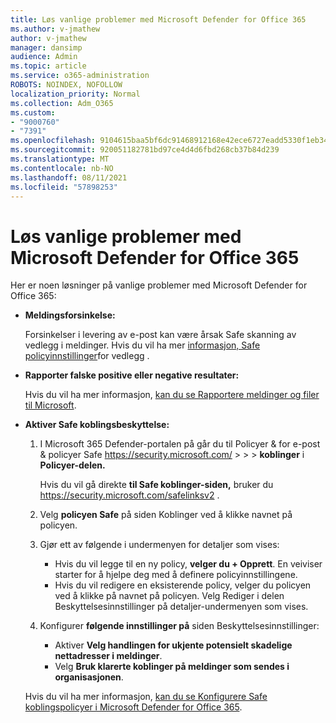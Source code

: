 ```yaml
---
title: Løs vanlige problemer med Microsoft Defender for Office 365
ms.author: v-jmathew
author: v-jmathew
manager: dansimp
audience: Admin
ms.topic: article
ms.service: o365-administration
ROBOTS: NOINDEX, NOFOLLOW
localization_priority: Normal
ms.collection: Adm_O365
ms.custom:
- "9000760"
- "7391"
ms.openlocfilehash: 9104615baa5bf6dc91468912168e42ece6727eadd5330f1eb34e2a9170568b26
ms.sourcegitcommit: 920051182781bd97ce4d4d6fbd268cb37b84d239
ms.translationtype: MT
ms.contentlocale: nb-NO
ms.lasthandoff: 08/11/2021
ms.locfileid: "57898253"
---
```

# <a name="fix-common-problems-with-microsoft-defender-for-office-365"></a>Løs vanlige problemer med Microsoft Defender for Office 365

Her er noen løsninger på vanlige problemer med Microsoft Defender for Office 365:

- **Meldingsforsinkelse:**

  Forsinkelser i levering av e-post kan være årsak Safe skanning av vedlegg i meldinger. Hvis du vil ha mer [informasjon, Safe policyinnstillinger](https://docs.microsoft.com/microsoft-365/security/office-365-security/safe-attachments#safe-attachments-policy-settings)for vedlegg .

- **Rapporter falske positive eller negative resultater:**

  Hvis du vil ha mer informasjon, [kan du se Rapportere meldinger og filer til Microsoft](https://docs.microsoft.com/microsoft-365/security/office-365-security/report-junk-email-messages-to-microsoft).

- **Aktiver Safe koblingsbeskyttelse:**

  1. I Microsoft 365 Defender-portalen på går du til Policyer & for e-post & policyer Safe <https://security.microsoft.com/>  \>  \>  \> **koblinger** i **Policyer-delen.**

     Hvis du vil gå direkte **til Safe koblinger-siden,** bruker du <https://security.microsoft.com/safelinksv2> .

  2. Velg **policyen Safe** på siden Koblinger ved å klikke navnet på policyen.
  3. Gjør ett av følgende i undermenyen for detaljer som vises:
     - Hvis du vil legge til en ny policy, **velger du + Opprett**. En veiviser starter for å hjelpe deg med å definere policyinnstillingene.
     - Hvis du vil redigere en eksisterende policy, velger du policyen ved å klikke på navnet på policyen. Velg Rediger i delen Beskyttelsesinnstillinger på detaljer-undermenyen som vises.  
  4. Konfigurer **følgende innstillinger på** siden Beskyttelsesinnstillinger:
     - Aktiver **Velg handlingen for ukjente potensielt skadelige nettadresser i meldinger**.
     - Velg **Bruk klarerte koblinger på meldinger som sendes i organisasjonen**.

  Hvis du vil ha mer informasjon, [kan du se Konfigurere Safe koblingspolicyer i Microsoft Defender for Office 365](https://docs.microsoft.com/microsoft-365/security/office-365-security/set-up-safe-links-policies).
